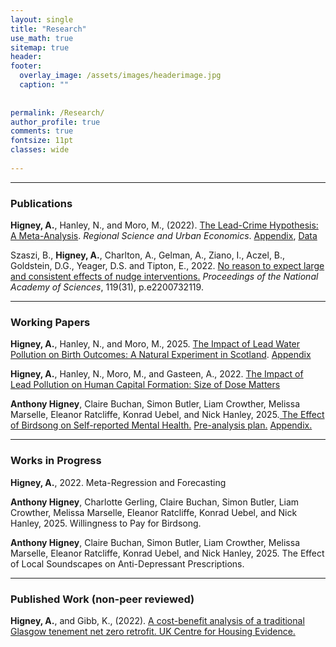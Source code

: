 ```yaml
---
layout: single
title: "Research"
use_math: true
sitemap: true
header: 
footer:
  overlay_image: /assets/images/headerimage.jpg
  caption: ""
 
  
permalink: /Research/
author_profile: true
comments: true
fontsize: 11pt
classes: wide
 
---
```


<hr>

<p><h3>Publications</h3></p>

<strong>Higney, A.</strong>, Hanley, N., and Moro, M., (2022). <a href="https://www.sciencedirect.com/science/article/pii/S0166046222000667">The Lead-Crime Hypothesis: A Meta-Analysis</a>. <em>Regional Science and Urban Economics</em>. 
<a href="/home/assets/images/Appendix_20220816.pdf">Appendix</a>, <a href="/home/assets/images/Lead_Meta_Data14.csv">Data</a>

Szaszi, B., <strong>Higney, A.</strong>, Charlton, A., Gelman, A., Ziano, I., Aczel, B., Goldstein, D.G., Yeager, D.S. and Tipton, E., 2022. <a href="https://www.pnas.org/doi/abs/10.1073/pnas.2200732119">No reason to expect large and consistent effects of nudge interventions.</a> <em>Proceedings of the National Academy of Sciences</em>, 119(31), p.e2200732119.

<hr>

<p><h3>Working Papers</h3></p>

<strong>Higney, A.</strong>, Hanley, N., and Moro, M., 2025. <a href="/home/assets/images/leadhealth_20250515.pdf">The Impact of Lead Water Pollution on Birth Outcomes: A Natural Experiment in Scotland</a>. <a href="/home/assets/images/Appendix_LeadHealth_20250415.pdf">Appendix</a>

<strong>Higney, A.</strong>, Hanley, N., Moro, M., and Gasteen, A., 2022. <a href="leadEducation20220220.pdf">The Impact of Lead Pollution on Human Capital Formation: Size of Dose Matters</a> 

<strong>Anthony Higney</strong>, Claire Buchan, Simon Butler, Liam Crowther, Melissa Marselle,
Eleanor Ratcliffe, Konrad Uebel, and Nick Hanley, 2025.<a href="/home/assets/images/MH_Soundscapes_2_Draft_2025_0421.pdf"> The Effect of Birdsong on Self-reported Mental Health.</a>
<a href="/home/assets/images/AnalysisPlan_MH_Soundscapes_2.pdf">Pre-analysis plan.</a> <a href="/home/assets/images/MH_Soundscapes_2_Appendix.pdf"> Appendix. </a>


<hr>
<p><h3>Works in Progress</h3></p>

<strong>Higney, A.</strong>, 2022. Meta-Regression and Forecasting


<strong>Anthony Higney</strong>, Charlotte Gerling, Claire Buchan, Simon Butler, Liam Crowther, Melissa Marselle,
Eleanor Ratcliffe, Konrad Uebel, and Nick Hanley, 2025. Willingness to Pay for Birdsong.


<strong>Anthony Higney</strong>, Claire Buchan, Simon Butler, Liam Crowther, Melissa Marselle,
Eleanor Ratcliffe, Konrad Uebel, and Nick Hanley, 2025. The Effect of Local Soundscapes on Anti-Depressant Prescriptions.


<hr>

<p><h3>Published Work (non-peer reviewed)</h3></p>

<strong>Higney, A.</strong>, and Gibb, K., (2022). <a href="https://housingevidence.ac.uk/publications/a-cost-benefit-analysis-of-a-traditional-glasgow-tenement-net-zero-retrofit/">A cost-benefit analysis of a traditional Glasgow tenement net zero retrofit. UK Centre for Housing Evidence.</a>


